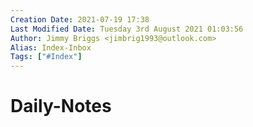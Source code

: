 ```yaml
---
Creation Date: 2021-07-19 17:38
Last Modified Date: Tuesday 3rd August 2021 01:03:56
Author: Jimmy Briggs <jimbrig1993@outlook.com>
Alias: Index-Inbox
Tags: ["#Index"]
---
```


# Daily-Notes









